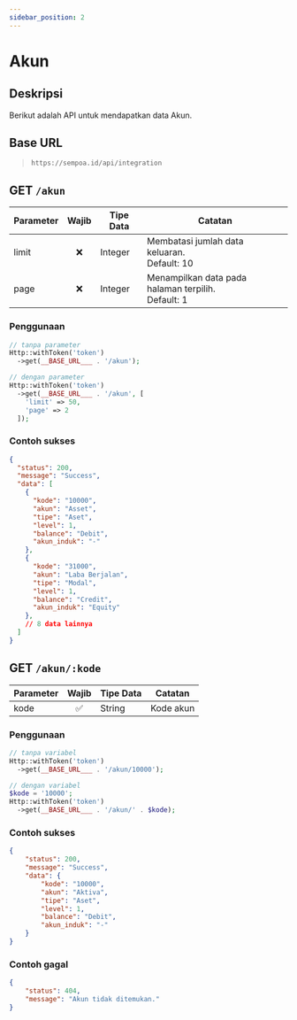 ```yaml
---
sidebar_position: 2
---
```


# Akun

## Deskripsi

Berikut adalah API untuk mendapatkan data Akun.

## Base URL

> `https://sempoa.id/api/integration`

## GET `/akun`

| Parameter | Wajib | Tipe Data | Catatan                                                   |
| --------- | :---: | --------- | --------------------------------------------------------- |
| limit     |  ❌   | Integer   | Membatasi jumlah data keluaran. <br /> Default: 10        |
| page      |  ❌   | Integer   | Menampilkan data pada halaman terpilih. <br /> Default: 1 |

### Penggunaan

```php
// tanpa parameter
Http::withToken('token')
  ->get(__BASE_URL___ . '/akun');

// dengan parameter
Http::withToken('token')
  ->get(__BASE_URL___ . '/akun', [
    'limit' => 50,
    'page' => 2
  ]);
```

### Contoh sukses

```json
{
  "status": 200,
  "message": "Success",
  "data": [
    {
      "kode": "10000",
      "akun": "Asset",
      "tipe": "Aset",
      "level": 1,
      "balance": "Debit",
      "akun_induk": "-"
    },
    {
      "kode": "31000",
      "akun": "Laba Berjalan",
      "tipe": "Modal",
      "level": 1,
      "balance": "Credit",
      "akun_induk": "Equity"
    },
    // 8 data lainnya
  ]
}
```

## GET `/akun/:kode`

| Parameter | Wajib | Tipe Data | Catatan   |
| --------- | :---: | --------- | --------- |
| kode      |  ✅   | String    | Kode akun |

### Penggunaan

```php
// tanpa variabel
Http::withToken('token')
  ->get(__BASE_URL___ . '/akun/10000');

// dengan variabel
$kode = '10000';
Http::withToken('token')
  ->get(__BASE_URL___ . '/akun/' . $kode);
```

### Contoh sukses

```json
{
    "status": 200,
    "message": "Success",
    "data": {
        "kode": "10000",
        "akun": "Aktiva",
        "tipe": "Aset",
        "level": 1,
        "balance": "Debit",
        "akun_induk": "-"
    }
}
```

### Contoh gagal

```json
{
    "status": 404,
    "message": "Akun tidak ditemukan."
}
```

